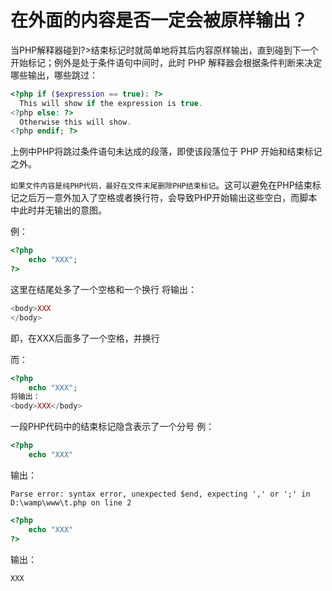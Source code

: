 # 在<?php…?>外面的内容是否一定会被原样输出？

当PHP解释器碰到?>结束标记时就简单地将其后内容原样输出，直到碰到下一个开始标记；例外是处于条件语句中间时，此时 PHP 解释器会根据条件判断来决定哪些输出，哪些跳过：

```php
<?php if ($expression == true): ?>
  This will show if the expression is true.
<?php else: ?>
  Otherwise this will show.
<?php endif; ?> 
```
上例中PHP将跳过条件语句未达成的段落，即使该段落位于 PHP 开始和结束标记之外。

`如果文件内容是纯PHP代码，最好在文件末尾删除PHP结束标记`。这可以避免在PHP结束标记之后万一意外加入了空格或者换行符，会导致PHP开始输出这些空白，而脚本中此时并无输出的意图。

例：
```php
<?php   
	echo "XXX";
?> 
```
这里在结尾处多了一个空格和一个换行
将输出：
```php
<body>XXX 
</body>
```
即，在XXX后面多了一个空格，并换行

而：
```php
<?php   
	echo "XXX";
将输出：
<body>XXX</body>
```

一段PHP代码中的结束标记隐含表示了一个分号
例：
```php
<?php   
	echo "XXX"
```
输出：
```
Parse error: syntax error, unexpected $end, expecting ',' or ';' in D:\wamp\www\t.php on line 2
```
```php
<?php   
	echo "XXX"
?>
```
输出：
```
XXX
```